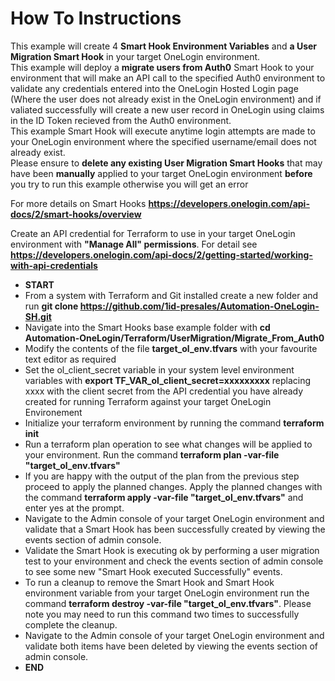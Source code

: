 # How To Instructions

This example will create 4 **Smart Hook Environment Variables** and **a User Migration Smart Hook** in your target OneLogin environment. <br>
This example will deploy a **migrate users from Auth0** Smart Hook to your environment that will make an API call to the specified Auth0 environment to validate any credentials entered into the OneLogin Hosted Login page (Where the user does not already exist in the OneLogin environment) and if valiated successfully will create a new user record in OneLogin using claims in the ID Token recieved from the Auth0 environment. <br>
This example Smart Hook will execute anytime login attempts are made to your OneLogin environment where the specified username/email does not already exist. <br>
Please ensure to **delete any existing User Migration Smart Hooks** that may have been **manually** applied to your target OneLogin environment **before** you try to run this example otherwise you will get an error <br>

For more details on Smart Hooks **https://developers.onelogin.com/api-docs/2/smart-hooks/overview** <br>

Create an API credential for Terraform to use in your target OneLogin environment with **"Manage All" permissions**. For detail see **https://developers.onelogin.com/api-docs/2/getting-started/working-with-api-credentials** 

- **START**
- From a system with Terraform and Git installed create a new folder and run **git clone https://github.com/1id-presales/Automation-OneLogin-SH.git**
- Navigate into the Smart Hooks base example folder with **cd Automation-OneLogin/Terraform/UserMigration/Migrate_From_Auth0**
- Modify the contents of the file **target_ol_env.tfvars** with your favourite text editor as required
- Set the ol_client_secret variable in your system level environment variables with **export TF_VAR_ol_client_secret=xxxxxxxxx** replacing xxxx with the client secret from the API credential you have already created for running Terraform against your target OneLogin Environement
- Initialize your terraform environment by running the command **terraform init**
- Run a terraform plan operation to see what changes will be applied to your environment. Run the command **terraform plan -var-file "target_ol_env.tfvars"**
- If you are happy with the output of the plan from the previous step proceed to apply the planned changes. Apply the planned changes with the command **terraform apply -var-file "target_ol_env.tfvars"** and enter yes at the prompt.
- Navigate to the Admin console of your target OneLogin environment and validate that a Smart Hook has been successfully created by viewing the events section of admin console.
- Validate the Smart Hook is executing ok by performing a user migration test to your environment and check the events section of admin console to see some new "Smart Hook executed Successfully" events.
- To run a cleanup to remove the Smart Hook and Smart Hook environment variable from your target OneLogin environment run the command **terraform destroy -var-file "target_ol_env.tfvars"**. Please note you may need to run this command two times to successfully complete the cleanup.
- Navigate to the Admin console of your target OneLogin environment and validate both items have been deleted by viewing the events section of admin console.
- **END**
